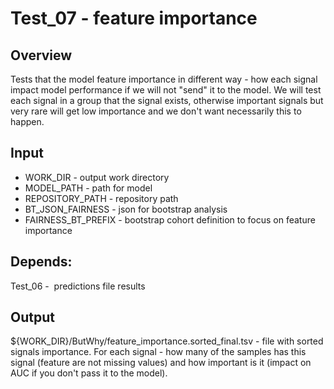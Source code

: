 # Test_07 - feature importance

## Overview
Tests that the model feature importance in different way - how each signal impact model performance if we will not "send" it to the model.
We will test each signal in a group that the signal exists, otherwise important signals but very rare will get low importance and we don't want necessarily this to happen.

## Input
- WORK_DIR - output work directory
- MODEL_PATH - path for model
- REPOSITORY_PATH - repository path
- BT_JSON_FAIRNESS - json for bootstrap analysis
- FAIRNESS_BT_PREFIX - bootstrap cohort definition to focus on feature importance
 
## Depends:
Test_06 -  predictions file results

## Output
${WORK_DIR}/ButWhy/feature_importance.sorted_final.tsv - file with sorted signals importance.
For each signal - how many of the samples has this signal (feature are not missing values) and how important is it (impact on AUC if you don't pass it to the model).
 
